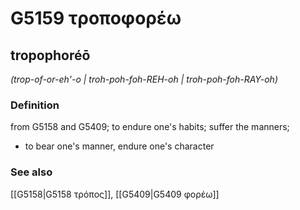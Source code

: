 # G5159 τροποφορέω

## tropophoréō

_(trop-of-or-eh'-o | troh-poh-foh-REH-oh | troh-poh-foh-RAY-oh)_

### Definition

from G5158 and G5409; to endure one's habits; suffer the manners; 

- to bear one's manner, endure one's character

### See also

[[G5158|G5158 τρόπος]], [[G5409|G5409 φορέω]]
